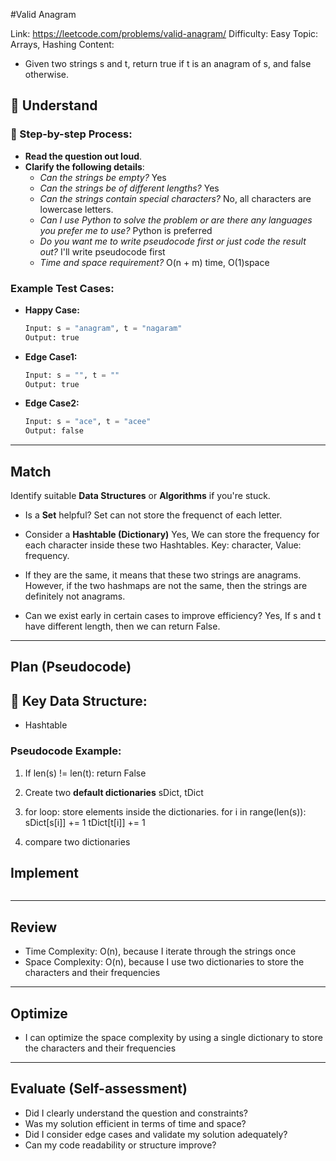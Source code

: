 #Valid Anagram

Link: https://leetcode.com/problems/valid-anagram/
Difficulty: Easy
Topic: Arrays, Hashing
Content:

- Given two strings s and t, return true if t is an anagram of s, and false otherwise.

## 📖 Understand

### 📌 Step-by-step Process:

- **Read the question out loud**.
- **Clarify the following details**:
  - _Can the strings be empty?_ Yes
  - _Can the strings be of different lengths?_ Yes
  - _Can the strings contain special characters?_ No, all characters are lowercase letters.
  - _Can I use Python to solve the problem or are there any languages you prefer me to use?_ Python is preferred
  - _Do you want me to write pseudocode first or just code the result out?_ I'll write pseudocode first
  - _Time and space requirement?_ O(n + m) time, O(1)space

### Example Test Cases:

- **Happy Case:**

  ```python
  Input: s = "anagram", t = "nagaram"
  Output: true
  ```

- **Edge Case1:**

  ```python
  Input: s = "", t = ""
  Output: true
  ```

- **Edge Case2:**
  ```python
  Input: s = "ace", t = "acee"
  Output: false
  ```

---

## Match

Identify suitable **Data Structures** or **Algorithms** if you're stuck.

- Is a **Set** helpful? Set can not store the frequenct of each letter.
- Consider a **Hashtable (Dictionary)** Yes, We can store the frequency for each character inside these two Hashtables. Key: character, Value: frequency.
- If they are the same, it means that these two strings are anagrams. However, if the two hashmaps are not the same, then the strings are definitely not anagrams.

- Can we exist early in certain cases to improve efficiency? Yes, If s and t have different length, then we can return False.

---

## Plan (Pseudocode)

## 🔑 Key Data Structure:

- Hashtable




### Pseudocode Example:

1. If len(s) != len(t): return False
2. Create two **default dictionaries** sDict, tDict 
3. for loop: store elements inside the dictionaries.
    for i in range(len(s)):
        sDict[s[i]] += 1 
        tDict[t[i]] += 1 

4. compare two dictionaries

## Implement
```python

````

---

## Review

- Time Complexity: O(n), because I iterate through the strings once
- Space Complexity: O(n), because I use two dictionaries to store the characters and their frequencies

---

## Optimize

- I can optimize the space complexity by using a single dictionary to store the characters and their frequencies

---

## Evaluate (Self-assessment)

- Did I clearly understand the question and constraints?
- Was my solution efficient in terms of time and space?
- Did I consider edge cases and validate my solution adequately?
- Can my code readability or structure improve?
